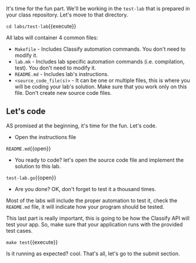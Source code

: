 It's time for the fun part. We'll be working in the `test-lab` that is
prepared in your class repository. Let's move to that directory.

`cd labs/test-lab`{{execute}}

All labs will container 4 common files:

- `Makefile` - Includes Classify automation commands. You don't need
  to modify it.
- `lab.mk` - Includes lab specific automation commands
  (i.e. compilation, test). You don't need to modify it.
- `README.md` - Includes lab's instructions.
- `<source_code_file(s)>` - It can be one or multiple files, this is
  where you will be coding your lab's solution. Make sure that you
  work only on this file. Don't create new source code files.


## Let's code

AS promised at the beginning, it's time for the fun. Let's code.

- Open the instructions file

`README.md`{{open}}

- You ready to code? let's open the source code file and implement the
solution to this lab.

`test-lab.go`{{open}}

- Are you done? OK, don't forget to test it a thousand times.

Most of the labs will include the proper automation to test it, check
the `README.md` file, it will indicate how your program should be
tested.

This last part is really important, this is going to be how the Classify
API will test your app. So, make sure that your application runs with
the provided test cases.

``make test``{{execute}}

Is it running as expected? cool. That's all, let's go to the submit section.
